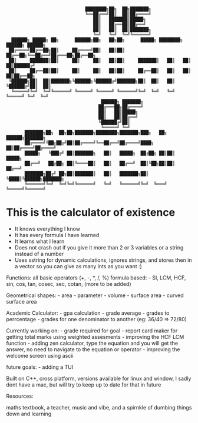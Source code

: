 ```
                              ████████╗██╗  ██╗███████╗
                              ╚══██╔══╝██║  ██║██╔════╝
                                 ██║   ███████║█████╗
                                 ██║   ██╔══██║██╔══╝
                                 ██║   ██║  ██║███████╗
                                 ╚═╝   ╚═╝  ╚═╝╚══════╝
  ██████╗ █████╗ ██╗      ██████╗██╗   ██╗██╗      █████╗ ████████╗ ██████╗ ██████╗
 ██╔════╝██╔══██╗██║     ██╔════╝██║   ██║██║     ██╔══██╗╚══██╔══╝██╔═══██╗██╔══██╗
 ██║     ███████║██║     ██║     ██║   ██║██║     ███████║   ██║   ██║   ██║██████╔╝
 ██║     ██╔══██║██║     ██║     ██║   ██║██║     ██╔══██║   ██║   ██║   ██║██╔══██╗
 ╚██████╗██║  ██║███████╗╚██████╗╚██████╔╝███████╗██║  ██║   ██║   ╚██████╔╝██║  ██║
  ╚═════╝╚═╝  ╚═╝╚══════╝ ╚═════╝ ╚═════╝ ╚══════╝╚═╝  ╚═╝   ╚═╝    ╚═════╝ ╚═╝  ╚═╝
                                    ██████╗ ███████╗
                                   ██╔═══██╗██╔════╝
                                   ██║   ██║█████╗
                                   ██║   ██║██╔══╝
                                   ╚██████╔╝██║
                                    ╚═════╝ ╚═╝
       ███████╗██╗  ██╗██╗███████╗████████╗███████╗███╗   ██╗ ██████╗███████╗
       ██╔════╝╚██╗██╔╝██║██╔════╝╚══██╔══╝██╔════╝████╗  ██║██╔════╝██╔════╝
       █████╗   ╚███╔╝ ██║███████╗   ██║   █████╗  ██╔██╗ ██║██║     █████╗
       ██╔══╝   ██╔██╗ ██║╚════██║   ██║   ██╔══╝  ██║╚██╗██║██║     ██╔══╝
       ███████╗██╔╝ ██╗██║███████║   ██║   ███████╗██║ ╚████║╚██████╗███████╗
       ╚══════╝╚═╝  ╚═╝╚═╝╚══════╝   ╚═╝   ╚══════╝╚═╝  ╚═══╝ ╚═════╝╚══════╝
```

# This is the calculator of existence

- It knows everything I know
- It has every formula I have learned
- It learns what I learn
- Does not crash out if you give it more than 2 or 3 variables or a string instead of a number
- Uses sstring for dynamic calculations, ignores strings, and stores then in a vector so you can give as many ints as you want :)

Functions:
all basic operators (+, -, *, /, %)
formula based:
    - SI, LCM, HCF, sin, cos, tan, cosec, sec, cotan, (more to be added)

Geometrical shapes:
    - area
    - parameter
    - volume
    - surface area
    - curved surface area

Academic Calculator:
    - gpa calculation
    - grade average
    - grades to perrcentage
    - grades for one denominator to another (eg: 36/40 => 72/80)
    
Currently working on:
    - grade required for goal
    - report card maker for getting total marks using weighted assesments
    - improving the HCF LCM function
    - adding zen calculator, type the equation and you will get the answer, no need to navigate to the equation or operator
    - improving the welcome screen using ascii

future goals:
    - adding a TUI

Built on C++, cross platform, versions available for linux and window, I sadly dont have a mac, but will try to keep up to date for that in future

Resources:

maths textbook, a teacher, music and vibe, and a spirnkle of dumbing things down and learning
